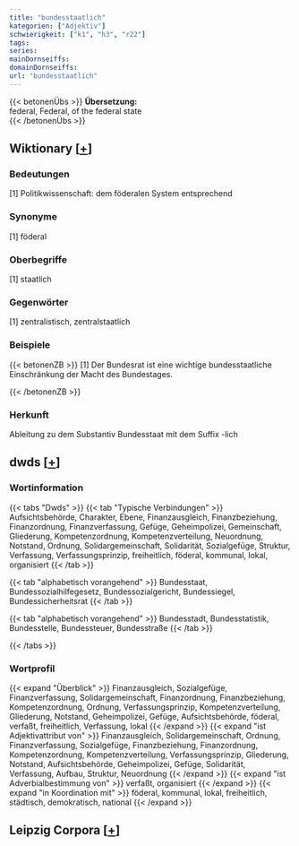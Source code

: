 ```yaml
---
title: "bundesstaatlich"
kategorien: ["Adjektiv"]
schwierigkeit: ["k1", "h3", "r22"]
tags:
series:
mainDornseiffs:
domainDornseiffs:
url: "bundesstaatlich"
---
```


{{< betonenÜbs >}}
**Übersetzung:**  
federal, Federal, of the federal state  
{{< /betonenÜbs >}}

## Wiktionary [[+](https://de.wiktionary.org/wiki/bundesstaatlich)]

### Bedeutungen
[1] Politikwissenschaft: dem föderalen System entsprechend  

### Synonyme
[1] föderal  

### Oberbegriffe
[1] staatlich  

### Gegenwörter
[1] zentralistisch, zentralstaatlich  

### Beispiele
{{< betonenZB >}}
[1] Der Bundesrat ist eine wichtige bundesstaatliche Einschränkung der Macht des Bundestages.  

{{< /betonenZB >}}
### Herkunft
Ableitung zu dem Substantiv Bundesstaat mit dem Suffix -lich  



## dwds [[+](https://www.dwds.de/wb/bundesstaatlich)]

### Wortinformation
{{< tabs "Dwds" >}}
{{< tab "Typische Verbindungen" >}}
Aufsichtsbehörde, Charakter, Ebene, Finanzausgleich, Finanzbeziehung, Finanzordnung, Finanzverfassung, Gefüge, Geheimpolizei, Gemeinschaft, Gliederung, Kompetenzordnung, Kompetenzverteilung, Neuordnung, Notstand, Ordnung, Solidargemeinschaft, Solidarität, Sozialgefüge, Struktur, Verfassung, Verfassungsprinzip, freiheitlich, föderal, kommunal, lokal, organisiert
{{< /tab >}}

{{< tab "alphabetisch vorangehend" >}}
Bundesstaat, Bundessozialhilfegesetz, Bundessozialgericht, Bundessiegel, Bundessicherheitsrat
{{< /tab >}}

{{< tab "alphabetisch vorangehend" >}}
Bundesstadt, Bundesstatistik, Bundesstelle, Bundessteuer, Bundesstraße
{{< /tab >}}

{{< /tabs >}}

### Wortprofil
{{< expand "Überblick" >}} Finanzausgleich, Sozialgefüge, Finanzverfassung, Solidargemeinschaft, Finanzordnung, Finanzbeziehung, Kompetenzordnung, Ordnung, Verfassungsprinzip, Kompetenzverteilung, Gliederung, Notstand, Geheimpolizei, Gefüge, Aufsichtsbehörde, föderal, verfaßt, freiheitlich, Verfassung, lokal {{< /expand >}}
{{< expand "ist Adjektivattribut von" >}} Finanzausgleich, Solidargemeinschaft, Ordnung, Finanzverfassung, Sozialgefüge, Finanzbeziehung, Finanzordnung, Kompetenzordnung, Kompetenzverteilung, Verfassungsprinzip, Gliederung, Notstand, Aufsichtsbehörde, Geheimpolizei, Gefüge, Solidarität, Verfassung, Aufbau, Struktur, Neuordnung {{< /expand >}}
{{< expand "ist Adverbialbestimmung von" >}} verfaßt, organisiert {{< /expand >}}
{{< expand "in Koordination mit" >}} föderal, kommunal, lokal, freiheitlich, städtisch, demokratisch, national {{< /expand >}}

## Leipzig Corpora [[+](https://corpora.uni-leipzig.de/en/res?word=bundesstaatlich&corpusId=deu_newscrawl-public_2018)]

